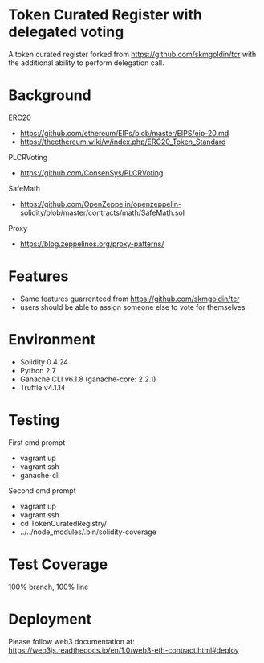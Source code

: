 # Token Curated Register with delegated voting
A token curated register forked from https://github.com/skmgoldin/tcr with the additional ability to perform delegation call.

# Background

ERC20

* https://github.com/ethereum/EIPs/blob/master/EIPS/eip-20.md
* https://theethereum.wiki/w/index.php/ERC20_Token_Standard

PLCRVoting

* https://github.com/ConsenSys/PLCRVoting

SafeMath
* https://github.com/OpenZeppelin/openzeppelin-solidity/blob/master/contracts/math/SafeMath.sol

Proxy
* https://blog.zeppelinos.org/proxy-patterns/

# Features
* Same features guarrenteed from https://github.com/skmgoldin/tcr
* users should be able to assign someone else to vote for themselves

# Environment
* Solidity 0.4.24
* Python 2.7
* Ganache CLI v6.1.8 (ganache-core: 2.2.1)
* Truffle v4.1.14

# Testing
First cmd prompt
* vagrant up
* vagrant ssh
* ganache-cli

Second cmd prompt
* vagrant up
* vagrant ssh
* cd TokenCuratedRegistry/
* ../../node_modules/.bin/solidity-coverage

# Test Coverage
100% branch, 100% line

# Deployment
Please follow web3 documentation at: https://web3js.readthedocs.io/en/1.0/web3-eth-contract.html#deploy